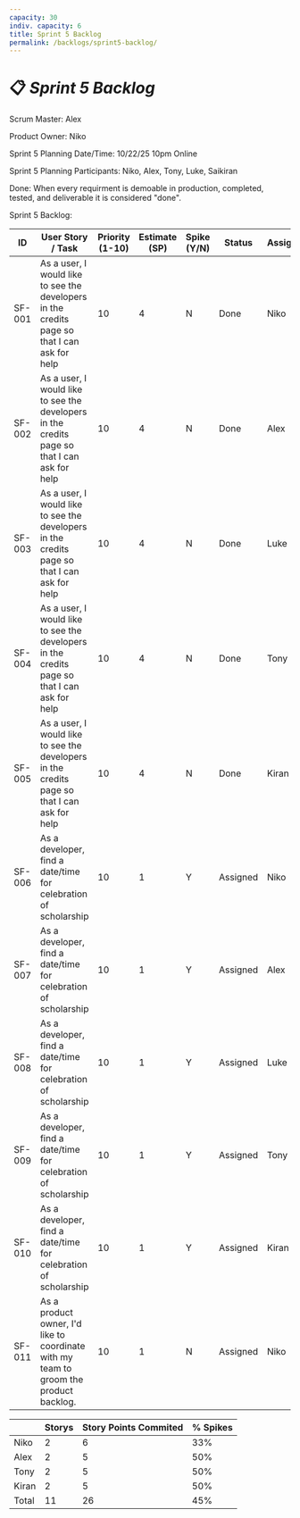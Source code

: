 ```yaml
---
capacity: 30
indiv. capacity: 6
title: Sprint 5 Backlog
permalink: /backlogs/sprint5-backlog/
---
```


# 📋 *Sprint 5 Backlog*

Scrum Master: Alex

Product Owner: Niko

Sprint 5 Planning Date/Time: 10/22/25 10pm Online

Sprint 5 Planning Participants: Niko, Alex, Tony, Luke, Saikiran

Done: When every requirment is demoable in production, completed, tested, and deliverable it is considered "done".

Sprint 5 Backlog:

| **ID** | **User Story / Task** | **Priority (1-10)** | **Estimate (SP)** | **Spike (Y/N)** | **Status** | **Assigned** |
|--------|------------------------|--------------|--------------|------------|--------------|--------------|
| SF-001 | As a user, I would like to see the developers in the credits page so that I can ask for help | 10 | 4 | N | Done | Niko |
| SF-002 | As a user, I would like to see the developers in the credits page so that I can ask for help | 10 | 4 | N | Done | Alex |
| SF-003 | As a user, I would like to see the developers in the credits page so that I can ask for help | 10 | 4 | N | Done | Luke |
| SF-004 | As a user, I would like to see the developers in the credits page so that I can ask for help | 10 | 4 | N | Done | Tony |
| SF-005 | As a user, I would like to see the developers in the credits page so that I can ask for help | 10 | 4 | N | Done | Kiran |
| SF-006 | As a developer, find a date/time for celebration of scholarship | 10 | 1 | Y | Assigned | Niko |
| SF-007 | As a developer, find a date/time for celebration of scholarship | 10 | 1 | Y | Assigned | Alex |
| SF-008 | As a developer, find a date/time for celebration of scholarship | 10 | 1 | Y | Assigned | Luke |
| SF-009 | As a developer, find a date/time for celebration of scholarship | 10 | 1 | Y | Assigned | Tony |
| SF-010 | As a developer, find a date/time for celebration of scholarship | 10 | 1 | Y | Assigned | Kiran |
| SF-011 | As a product owner, I'd like to coordinate with my team to groom the product backlog. | 10 | 1 | N | Assigned | Niko |

|   | **Storys** | **Story Points Commited** | **% Spikes** |
|---|--------|------------------------|--------------|
| Niko   | 2  | 6  | 33% |
| Alex   | 2  | 5  | 50% |
| Tony   | 2  | 5  | 50% |
| Kiran  | 2  | 5  | 50% |
| Total  | 11 | 26 | 45% |









